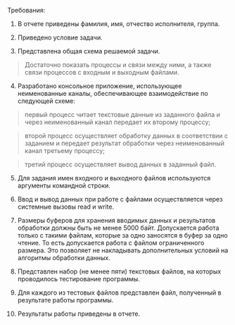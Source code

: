 Требования:

1. В отчете приведены фамилия, имя, отчество исполнителя, группа.

2. Приведено условие задачи.

3. Представлена общая схема решаемой задачи.
> Достаточно показать процессы и связи между ними, а также связи процессов с входным и выходным файлами.
4. Разработано консольное приложение, использующее неименованные каналы, обеспечивающее взаимодействие
по следующей схеме:
> первый процесс читает текстовые данные из заданного файла и через неименованный канал передает их второму процессу;

> второй процесс осуществляет обработку данных в соответствии с заданием и передает результат обработки через неименованный канал третьему процессу;

> третий процесс осуществляет вывод данных в заданный файл.

5. Для задания имен входного и выходного файлов используются аргументы командной строки.

6. Ввод и вывод данных при работе с файлами осуществляется через системные вызовы read и write.

7. Размеры буферов для хранения вводимых данных и результатов обработки должны быть не менее 5000 байт. Допускается работа только с такими файлам, которые за одно заносятся в буфер за одно чтение. То есть допускается работа с файлом ограниченного размера. Это позволяет не накладывать дополнительных условий на алгоритмы обработки данных.

8. Представлен набор (не менее пяти) текстовых файлов, на которых проводилось тестирование программы.

9. Для каждого из тестовых файлов представлен файл, полученный в результате работы программы.

10. Результаты работы приведены в отчете.